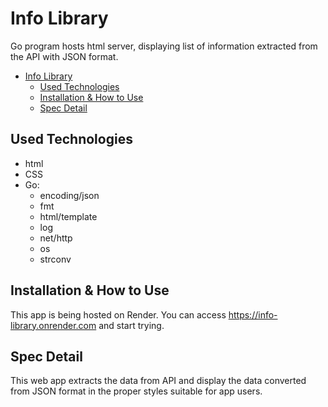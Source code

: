 # Info Library

Go program hosts html server, displaying list of information extracted from the API with JSON format.

- [Info Library](#info-library)
  - [Used Technologies](#used-technologies)
  - [Installation \& How to Use](#installation--how-to-use)
  - [Spec Detail](#spec-detail)

## Used Technologies

- html
- CSS
- Go:
	- encoding/json
	- fmt
	- html/template
	- log
	- net/http
	- os
	- strconv

## Installation & How to Use

This app is being hosted on Render. You can access https://info-library.onrender.com and start trying.

## Spec Detail

This web app extracts the data from API and display the data converted from JSON format in the proper styles suitable for app users.